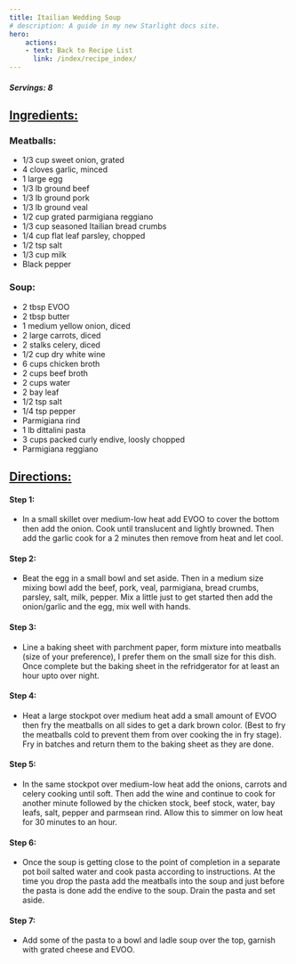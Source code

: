 ```yaml
---
title: Itailian Wedding Soup
# description: A guide in my new Starlight docs site.
hero:
    actions:
    - text: Back to Recipe List
      link: /index/recipe_index/
---
```

##### Servings: 8

## <u>Ingredients:</u>

### Meatballs:
- 1/3 cup sweet onion, grated
- 4 cloves garlic, minced
- 1 large egg
- 1/3 lb ground beef 
- 1/3 lb ground pork
- 1/3 lb ground veal
- 1/2 cup grated parmigiana reggiano
- 1/3 cup seasoned Itailian bread crumbs
- 1/4 cup flat leaf parsley, chopped 
- 1/2 tsp salt
- 1/3 cup milk
- Black pepper


### Soup:
- 2 tbsp EVOO
- 2 tbsp butter
- 1 medium yellow onion, diced
- 2 large carrots, diced
- 2 stalks celery, diced
- 1/2 cup dry white wine
- 6 cups chicken broth
- 2 cups beef broth
- 2 cups water
- 2 bay leaf
- 1/2 tsp salt
- 1/4 tsp pepper
- Parmigiana rind
- 1 lb dittalini pasta
- 3 cups packed curly endive, loosly chopped
- Parmigiana reggiano


## <u>Directions:</u>

#### Step 1:
- In a small skillet over medium-low heat add EVOO to cover the bottom then add the onion. Cook until translucent and lightly browned. Then add the garlic cook for a 2 minutes then remove from heat and let cool.

#### Step 2:
- Beat the egg in a small bowl and set aside. Then in a medium size mixing bowl add the beef, pork, veal, parmigiana, bread crumbs, parsley, salt, milk, pepper. Mix a little just to get started then add the onion/garlic and the egg, mix well with hands.

#### Step 3:
- Line a baking sheet with parchment paper, form mixture into meatballs (size of your preference), I prefer them on the small size for this dish. Once complete but the baking sheet in the refridgerator for at least an hour upto over night.

#### Step 4:
- Heat a large stockpot over medium heat add a small amount of EVOO then fry the meatballs on all sides to get a dark brown color. (Best to fry the meatballs cold to prevent them from over cooking the in fry stage). Fry in batches and return them to the baking sheet as they are done.

#### Step 5:
- In the same stockpot over medium-low heat add the onions, carrots and celery cooking until soft. Then add the wine and continue to cook for another minute followed by the chicken stock, beef stock, water, bay leafs, salt, pepper and parmsean rind. Allow this to simmer on low heat for 30 minutes to an hour.

#### Step 6:
- Once the soup is getting close to the point of completion in a separate pot boil salted water and cook pasta according to instructions. At the time you drop the pasta add the meatballs into the soup and just before the pasta is done add the endive to the soup. Drain the pasta and set aside.

#### Step 7:
- Add some of the pasta to a bowl and ladle soup over the top, garnish with grated cheese and EVOO.
